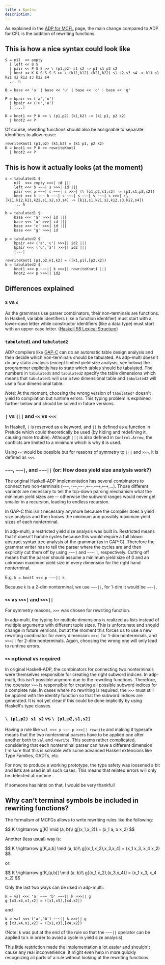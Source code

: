 ```yaml
---
title : Syntax
description:
---
```


As explained in the [ADP for MCFL](/adp_for_mcfl) page, the main change compared to ADP for CFL is the addition of rewriting functions.

## This is how a nice syntax could look like

	S = nil  << empty
	  | left << B S
	  | pair << P S S >> \ (p1,p2) s1 s2 -> p1 s1 p2 s2
	  | knot << K K S S S S >> \ (k11,k12) (k21,k22) s1 s2 s3 s4 -> k11 s1 k21 s2 k12 s3 k22 s4
	  ... h
	  
    B = base << 'a' | base << 'u' | base << 'c' | base << 'g'

	P = bpair << ('a','u')
	  | bpair << ('u','a')
	  | [...]
	  
	K = knot1 << P K >> \ (p1,p2) (k1,k2) -> (k1 p1, p2 k2)
	  | knot2 << P

Of course, rewriting functions should also be assignable to separate identifiers
to allow reuse:

	rewriteKnot1 (p1,p2) (k1,k2) = (k1 p1, p2 k2)
	K = knot1 << P K >> rewriteKnot1
	  | knot2 << P

## This is how it actually looks (at the moment)

	s = tabulated1 $
		nil  <<< empty >>>| id |||
		left <<< b ~~~| s >>>| id |||
		pair <<< p ~~~| s ~~~| s >>>| (\ [p1,p2,s1,s2] -> [p1,s1,p2,s2])
		knot <<< k ~~~ k ~~~| s ~~~| s ~~~| s ~~~| s >>>| (\ [k11,k12,k21,k22,s1,s2,s3,s4] -> [k11,s1,k21,s2,k12,s3,k22,s4])
		... h
		
    b = tabulated1 $
        base <<< 'a' >>>| id |||
        base <<< 'u' >>>| id |||
        base <<< 'c' >>>| id |||
        base <<< 'g' >>>| id
		
	p = tabulated2 $
		bpair <<< ('a','u') >>>|| id2 |||
		bpair <<< ('u','a') >>>|| id2 |||
		[...]
		
	rewriteKnot1 [p1,p2,k1,k2] = ([k1,p1],[p2,k2])
	k = tabulated2 $
		knot1 <<< p ~~~|| k >>>|| rewriteKnot1 |||
		knot2 <<< p >>>|| id2
	
## Differences explained

### `S` vs `s`

As the grammars use parser combinators, their non-terminals are functions.
In Haskell, variable identifiers (like a function identifier) must start
with a lower-case letter while constructor identifiers (like a data type)
must start with an upper-case letter. 
([Haskell 98 Lexical Structure](http://www.haskell.org/onlinereport/lexemes.html))

### `tabulated1` and `tabulated2`

ADP compilers like [GAP-C](http://gapc.eu) can do an automatic table design
analysis and then decide which non-terminals should be tabulated. As adp-multi
doesn't do any static analysis (except limited yield size analysis, see below)
the programmer explicitly has to state which tables should be tabulated. The
numbers in `tabulated1` and `tabulated2` specify the table dimensions which means
that `tabulated1` will use a two dimensional table and `tabulated2` will use
a four dimensional table.

*Note*: At the moment, choosing the wrong version of `tabulated*` doesn't yield to
        compilation but runtime errors. This typing problem is explained further
		below and should be solved in future versions.

### `|` vs `|||` and `<<` vs `<<<`

In Haskell, `|` is reserved as a keyword, and `||` is defined as a function in Prelude
which could theoretically be used (by hiding and redefining it, causing more trouble).
Although `|||` is also defined in `Control.Arrow`, the conflicts are limited to a minimum
which is why it is used.

Using `<<` would be possible but for reasons of symmetry to `|||` and `>>>`, it
is defined as `<<<`.

### `~~~`, `~~~|`, and `~~~||` (or: How does yield size analysis work?)

The original Haskell-ADP implementation has several combinators to connect
two non-terminals (`~~~`,`-~~`,`~~-`,`+~~`,`~~+`,`+~+`,...). Those different
variants are necessary to tell the top-down parsing mechanism what the minimum
yield sizes are -- otherwise the subword ranges would never get smaller in a recursion,
leading to endless recursion.

In GAP-C this isn't necessary anymore because the compiler does a yield size analysis
and then knows the minimum and possibly maximum yield sizes of each nonterminal.

In adp-multi, a restricted yield size analysis was built in. Restricted means that
it doesn't handle cycles because this would require a full blown abstract syntax tree
analysis of the grammar (as in GAP-C). Therefore the grammar writer has to tell the
parser where the cycles are and then explicitly cut them off by using `~~~|` and
`~~~||`, respectively. Cutting off means that the parser should assume a minimum 
yield size of 0 and an unknown maximum yield size in every dimension for the
right hand nonterminal.

E.g. `k = knot1 <<< p ~~~|| k`

Because `k` is a 2-dim nonterminal, we use `~~~||`, for 1-dim it would be `~~~|`.

### `>>` vs `>>>|` and `>>>||`

For symmetry reasons, `>>>` was chosen for rewriting function.

In adp-multi, the typing for multiple dimensions is realized as lists instead
of multiple arguments with different tuple sizes. This is unfortunate and should change
in future versions, but at the moment this forces us to use a new rewriting
combinator for every dimension: `>>>|` for 1-dim nonterminals, and `>>>||` for
2-dim nonterminals. Again, choosing the wrong one will only lead to runtime errors.

### `>>` optional vs required

In original Haskell-ADP, the combinators for connecting two nonterminals were themselves
responsible for creating the right subword indices. In adp-multi, this isn't possible
anymore due to the rewriting functions. Therefore, the operator `>>>` is responsible
for creating all possible subword indices for a complete rule. In cases where no
rewriting is required, the `>>>` must still be applied with the identity function
so that the subword indices are generated. It is not yet clear if this could be
done implicitly by using Haskell's type classes.

### `\ (p1,p2) s1 s2` vs `\ [p1,p2,s1,s2]`

Having a rule like `val <<< p ~~~ p >>>|| rewrite` and making it typesafe means
that the two nonterminal parsers have to be applied one after another both
to `val` and `rewrite`. This seems rather complicated, considering that
each nonterminal parser can have a different dimension. I'm sure that this is
solvable with some advanced Haskell extensions like Type Families, GADTs, etc.

For now, to produce a working prototype, the type safety was loosened a bit and
lists are used in all such cases. This means that related errors
will only be detected at runtime.

If someone has hints on that, I would be very thankful!

## Why can't terminal symbols be included in rewriting functions?

The formalism of MCFGs allows to write rewriting rules like the following:

<div>$$
K \rightarrow g[K] \mid (a, b)\\
g[(x_1,x_2)] = (x_1 a, b x_2)
$$</div>

Another (less usual) way is:

<div>$$
K \rightarrow g[K,a,b] \mid (a, b)\\
g[(x_1,x_2),x_3,x_4] = (x_1 x_3, x_4 x_2)
$$</div>

or:

<div>$$
K \rightarrow g[K,(a,b)] \mid (a, b)\\
g[(x_1,x_2),(x_3,x_4)] = (x_1 x_3, x_4 x_2)
$$</div>

Only the last two ways can be used in adp-multi:

	k = val <<< 'a' ~~~ 'b' ~~~|| k >>>|| g
	g [x3,x4,x1,x2] = ([x1,x3],[x4,x2])
	
and
	
	k = val <<< ('a','b') ~~~|| k >>>|| g
	g [x3,x4,x1,x2] = ([x1,x3],[x4,x2])
	
(Note: `k` was put at the end of the rule so that the `~~~||` operator can be applied to `k` in order
       to avoid a cycle in yield size analysis)
	   
This little restriction made the implementation a lot easier and shouldn't cause any
real inconvenience. It might even help in more quickly recognizing all parts of
a rule without looking at the rewriting functions.
